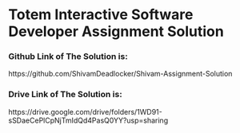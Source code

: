 # Totem Interactive Software Developer Assignment Solution

<h3>Github Link of The Solution is:  </h3>
  <link>https://github.com/ShivamDeadlocker/Shivam-Assignment-Solution<link> 
  
<h3>Drive Link of The Solution is:  </h3>
  <link>https://drive.google.com/drive/folders/1WD91-sSDaeCePlCpNjTmIdQd4PasQ0YY?usp=sharing<link> 


  
